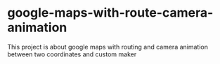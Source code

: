# google-maps-with-route-camera-animation
This project is about google maps with routing and camera animation between two coordinates and custom maker

